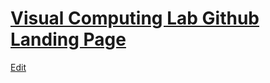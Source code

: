 # [Visual Computing Lab Github Landing Page](https://aivclab.github.io)

[Edit](https://app.forestry.io/sites/5-y97kp7ke2msg/#)
